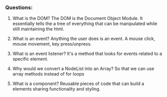 ### Questions:
1. What is the DOM?
The DOM is the Document Object Module. It essentially tells the a tree of everything that can be manipulated while still maintaining the html.

2. What is an event?
Anything the user does is an event. A mouse click, mouse movement, key press/unpress. 

3. What is an event listener?
It's a method that looks for events related to a specific element.

4. Why would we convert a NodeList into an Array?
So that we can use array methods instead of for loops

5. What is a component? 
Reusable pieces of code that can build a elements sharing functionality and styling.
